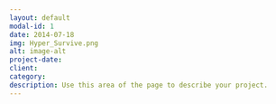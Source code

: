 ```yaml
---
layout: default
modal-id: 1
date: 2014-07-18
img: Hyper_Survive.png
alt: image-alt
project-date: 
client: 
category: 
description: Use this area of the page to describe your project.
---
```

